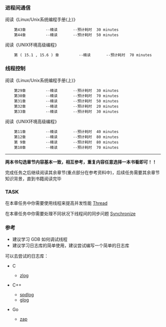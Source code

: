 ### 进程间通信

  阅读《Linux/Unix系统编程手册(上)》

        第43章         --精读       --预计耗时  30 minutes
        第44章         --精读       --预计耗时  50 minutes

  阅读《UNIX环境高级编程》

        第 ( 15.1 , 15.6 ) 章         --精读       --预计耗时  70 minutes

### 线程控制

  阅读《Linux/Unix系统编程手册(上)》

        第29章         --精读       --预计耗时  30 minutes
        第30章         --精读       --预计耗时  70 minutes
        第31章         --精读       --预计耗时  50 minutes
        第32章         --精读       --预计耗时  20 minutes
        第33章         --精读       --预计耗时  30 minutes

  阅读《UNIX环境高级编程》

        第11章         --精读       --预计耗时  40 minutes
        第12章         --精读       --预计耗时  80 minutes
        第 9章         --精读       --预计耗时  80 minutes
        第10章         --精读       --预计耗时  70 minutes

---

**两本书勾选章节内容基本一致，相互参考，重复内容任意选择一本书看即可！！**

完成任务之后继续阅读其余章节(重点部分在参考资料中)，后续任务需要其余章节知识背景，直到书籍阅读完毕


### TASK
 在本章任务中你需要使用线程来提高并发性能
 [Thread](../project/Thread.md)

 在本章任务中你需要处理不同状况下线程间的同步问题
 [Synchronize](../project/Synchronize.md)


### 参考

- 建议学习 GDB 如何调试线程
- 建议学习日志库的简单使用，建议尝试编写一个简单的日志库

可以去尝试的日志库：

- C
    - [zlog](http://hardysimpson.github.com/zlog)

- C++

    - [spdlog](https://github.com/gabime/spdlog)
    - [glog](https://github.com/google/glog)

- Go
    - [zap](https://github.com/uber-go/zap)
